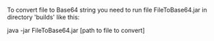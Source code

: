 To convert file to Base64 string you need to run file FileToBase64.jar in directory 'builds'  like this:

java -jar FileToBase64.jar [path to file to convert]
